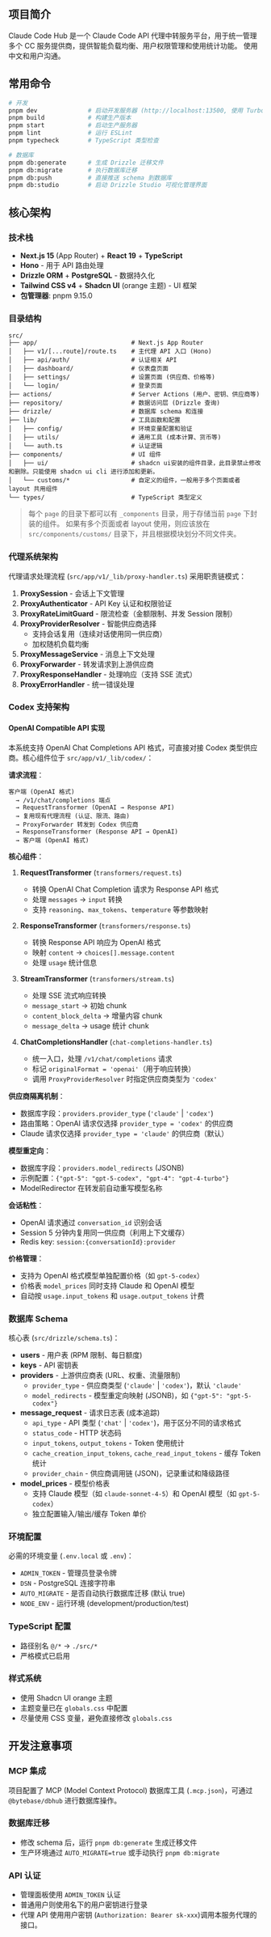 
## 项目简介

Claude Code Hub 是一个 Claude Code API 代理中转服务平台，用于统一管理多个 CC 服务提供商，提供智能负载均衡、用户权限管理和使用统计功能。
使用中文和用户沟通。

## 常用命令

```bash
# 开发
pnpm dev              # 启动开发服务器 (http://localhost:13500, 使用 Turbopack, 当前已经启动, 直接调用即可。)
pnpm build            # 构建生产版本
pnpm start            # 启动生产服务器
pnpm lint             # 运行 ESLint
pnpm typecheck        # TypeScript 类型检查

# 数据库
pnpm db:generate      # 生成 Drizzle 迁移文件
pnpm db:migrate       # 执行数据库迁移
pnpm db:push          # 直接推送 schema 到数据库
pnpm db:studio        # 启动 Drizzle Studio 可视化管理界面
```

## 核心架构

### 技术栈
- **Next.js 15** (App Router) + **React 19** + **TypeScript**
- **Hono** - 用于 API 路由处理
- **Drizzle ORM** + **PostgreSQL** - 数据持久化
- **Tailwind CSS v4** + **Shadcn UI** (orange 主题) - UI 框架
- **包管理器**: pnpm 9.15.0

### 目录结构
```
src/
├── app/                          # Next.js App Router
│   ├── v1/[...route]/route.ts    # 主代理 API 入口 (Hono)
│   ├── api/auth/                 # 认证相关 API
│   ├── dashboard/                # 仪表盘页面
│   ├── settings/                 # 设置页面 (供应商、价格等)
│   └── login/                    # 登录页面
├── actions/                      # Server Actions (用户、密钥、供应商等)
├── repository/                   # 数据访问层 (Drizzle 查询)
├── drizzle/                      # 数据库 schema 和连接
├── lib/                          # 工具函数和配置
│   ├── config/                   # 环境变量配置和验证
│   ├── utils/                    # 通用工具 (成本计算、货币等)
│   └── auth.ts                   # 认证逻辑
├── components/                   # UI 组件
│   ├── ui/                       # shadcn ui安装的组件目录，此目录禁止修改和删除。只能使用 shadcn ui cli 进行添加和更新。
│   └── customs/*                 # 自定义的组件，一般用于多个页面或者 layout 共用组件
└── types/                        # TypeScript 类型定义
```

> 每个 `page` 的目录下都可以有 `_components` 目录，用于存储当前 `page` 下封装的组件。
> 如果有多个页面或者 layout 使用，则应该放在 `src/components/customs/` 目录下，并且根据模块划分不同文件夹。



### 代理系统架构

代理请求处理流程 (`src/app/v1/_lib/proxy-handler.ts`) 采用职责链模式：

1. **ProxySession** - 会话上下文管理
2. **ProxyAuthenticator** - API Key 认证和权限验证
3. **ProxyRateLimitGuard** - 限流检查（金额限制、并发 Session 限制）
4. **ProxyProviderResolver** - 智能供应商选择
   - 支持会话复用（连续对话使用同一供应商）
   - 加权随机负载均衡
5. **ProxyMessageService** - 消息上下文处理
6. **ProxyForwarder** - 转发请求到上游供应商
7. **ProxyResponseHandler** - 处理响应（支持 SSE 流式）
8. **ProxyErrorHandler** - 统一错误处理

### Codex 支持架构

#### OpenAI Compatible API 实现

本系统支持 OpenAI Chat Completions API 格式，可直接对接 Codex 类型供应商。核心组件位于 `src/app/v1/_lib/codex/`：

**请求流程**：
```
客户端 (OpenAI 格式)
  → /v1/chat/completions 端点
  → RequestTransformer (OpenAI → Response API)
  → 复用现有代理流程 (认证、限流、路由)
  → ProxyForwarder 转发到 Codex 供应商
  → ResponseTransformer (Response API → OpenAI)
  → 客户端 (OpenAI 格式)
```

**核心组件**：

1. **RequestTransformer** (`transformers/request.ts`)
   - 转换 OpenAI Chat Completion 请求为 Response API 格式
   - 处理 `messages` → `input` 转换
   - 支持 `reasoning`、`max_tokens`、`temperature` 等参数映射

2. **ResponseTransformer** (`transformers/response.ts`)
   - 转换 Response API 响应为 OpenAI 格式
   - 映射 `content` → `choices[].message.content`
   - 处理 `usage` 统计信息

3. **StreamTransformer** (`transformers/stream.ts`)
   - 处理 SSE 流式响应转换
   - `message_start` → 初始 chunk
   - `content_block_delta` → 增量内容 chunk
   - `message_delta` → usage 统计 chunk

4. **ChatCompletionsHandler** (`chat-completions-handler.ts`)
   - 统一入口，处理 `/v1/chat/completions` 请求
   - 标记 `originalFormat = 'openai'`（用于响应转换）
   - 调用 `ProxyProviderResolver` 时指定供应商类型为 `'codex'`

**供应商隔离机制**：

- 数据库字段：`providers.provider_type` (`'claude'` | `'codex'`)
- 路由策略：OpenAI 请求仅选择 `provider_type = 'codex'` 的供应商
- Claude 请求仅选择 `provider_type = 'claude'` 的供应商（默认）

**模型重定向**：

- 数据库字段：`providers.model_redirects` (JSONB)
- 示例配置：`{"gpt-5": "gpt-5-codex", "gpt-4": "gpt-4-turbo"}`
- ModelRedirector 在转发前自动重写模型名称

**会话粘性**：

- OpenAI 请求通过 `conversation_id` 识别会话
- Session 5 分钟内复用同一供应商（利用上下文缓存）
- Redis key: `session:{conversationId}:provider`

**价格管理**：

- 支持为 OpenAI 格式模型单独配置价格（如 `gpt-5-codex`）
- 价格表 `model_prices` 同时支持 Claude 和 OpenAI 模型
- 自动按 `usage.input_tokens` 和 `usage.output_tokens` 计费

### 数据库 Schema

核心表 (`src/drizzle/schema.ts`)：
- **users** - 用户表 (RPM 限制、每日额度)
- **keys** - API 密钥表
- **providers** - 上游供应商表 (URL、权重、流量限制)
  - `provider_type` - 供应商类型 (`'claude'` | `'codex'`)，默认 `'claude'`
  - `model_redirects` - 模型重定向映射 (JSONB)，如 `{"gpt-5": "gpt-5-codex"}`
- **message_request** - 请求日志表 (成本追踪)
  - `api_type` - API 类型 (`'chat'` | `'codex'`)，用于区分不同的请求格式
  - `status_code` - HTTP 状态码
  - `input_tokens`, `output_tokens` - Token 使用统计
  - `cache_creation_input_tokens`, `cache_read_input_tokens` - 缓存 Token 统计
  - `provider_chain` - 供应商调用链 (JSON)，记录重试和降级路径
- **model_prices** - 模型价格表
  - 支持 Claude 模型（如 `claude-sonnet-4-5`）和 OpenAI 模型（如 `gpt-5-codex`）
  - 独立配置输入/输出/缓存 Token 单价

### 环境配置

必需的环境变量 (`.env.local` 或 `.env`)：
- `ADMIN_TOKEN` - 管理员登录令牌
- `DSN` - PostgreSQL 连接字符串
- `AUTO_MIGRATE` - 是否自动执行数据库迁移 (默认 true)
- `NODE_ENV` - 运行环境 (development/production/test)

### TypeScript 配置
- 路径别名 `@/*` → `./src/*`
- 严格模式已启用

### 样式系统
- 使用 Shadcn UI orange 主题
- 主题变量已在 `globals.css` 中配置
- 尽量使用 CSS 变量，避免直接修改 `globals.css`

## 开发注意事项

### MCP 集成
项目配置了 MCP (Model Context Protocol) 数据库工具 (`.mcp.json`)，可通过 `@bytebase/dbhub` 进行数据库操作。

### 数据库迁移
- 修改 schema 后，运行 `pnpm db:generate` 生成迁移文件
- 生产环境通过 `AUTO_MIGRATE=true` 或手动执行 `pnpm db:migrate`

### API 认证
- 管理面板使用 `ADMIN_TOKEN` 认证
- 普通用户则使用名下的用户密钥进行登录
- 代理 API 使用用户密钥 (`Authorization: Bearer sk-xxx`)调用本服务代理的接口。

